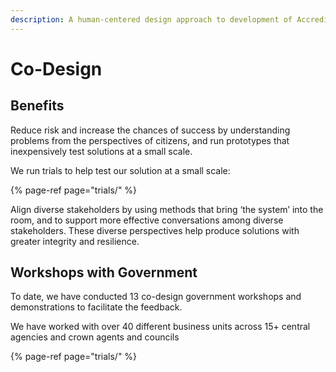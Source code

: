 ```yaml
---
description: A human-centered design approach to development of Accreditron
---
```


# Co-Design

## Benefits

Reduce risk and increase the chances of success by understanding problems from the perspectives of citizens, and run prototypes that inexpensively test solutions at a small scale.  
  
We run trials to help test our solution at a small scale:

{% page-ref page="trials/" %}

Align diverse stakeholders by using methods that bring ‘the system’ into the room, and to support more effective conversations among diverse stakeholders. These diverse perspectives help produce solutions with greater integrity and resilience.

## Workshops with Government

To date, we have conducted 13 co-design government workshops and demonstrations to facilitate the feedback.  
  
We have worked with over 40 different business units across 15+ central agencies and crown agents and councils





{% page-ref page="trials/" %}



